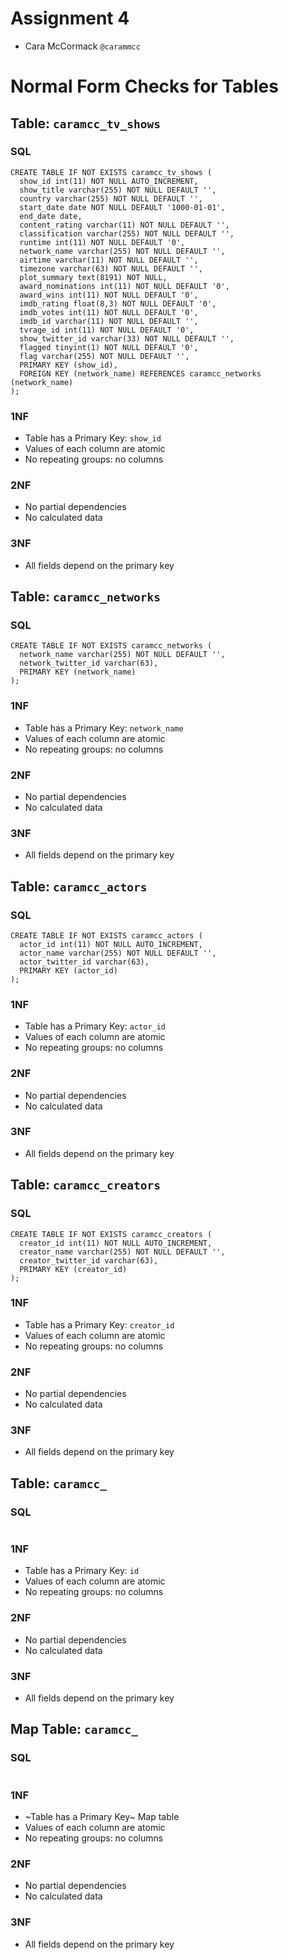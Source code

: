 # Assignment 4
- Cara McCormack `@carammcc`


# Normal Form Checks for Tables

## Table: `caramcc_tv_shows`

### SQL

```
CREATE TABLE IF NOT EXISTS caramcc_tv_shows (
  show_id int(11) NOT NULL AUTO_INCREMENT,
  show_title varchar(255) NOT NULL DEFAULT '',
  country varchar(255) NOT NULL DEFAULT '',
  start_date date NOT NULL DEFAULT '1000-01-01',
  end_date date,
  content_rating varchar(11) NOT NULL DEFAULT '',
  classification varchar(255) NOT NULL DEFAULT '',
  runtime int(11) NOT NULL DEFAULT '0',
  network_name varchar(255) NOT NULL DEFAULT '',
  airtime varchar(11) NOT NULL DEFAULT '',
  timezone varchar(63) NOT NULL DEFAULT '',
  plot_summary text(8191) NOT NULL,
  award_nominations int(11) NOT NULL DEFAULT '0',
  award_wins int(11) NOT NULL DEFAULT '0',
  imdb_rating float(8,3) NOT NULL DEFAULT '0',
  imdb_votes int(11) NOT NULL DEFAULT '0',
  imdb_id varchar(11) NOT NULL DEFAULT '',
  tvrage_id int(11) NOT NULL DEFAULT '0',
  show_twitter_id varchar(33) NOT NULL DEFAULT '',
  flagged tinyint(1) NOT NULL DEFAULT '0',
  flag varchar(255) NOT NULL DEFAULT '',
  PRIMARY KEY (show_id),
  FOREIGN KEY (network_name) REFERENCES caramcc_networks (network_name)
);
```

### 1NF

 - Table has a Primary Key: `show_id`
 - Values of each column are atomic
 - No repeating groups: no columns

### 2NF

 - No partial dependencies
 - No calculated data

### 3NF

 - All fields depend on the primary key


## Table: `caramcc_networks`

### SQL

```
CREATE TABLE IF NOT EXISTS caramcc_networks (
  network_name varchar(255) NOT NULL DEFAULT '',
  network_twitter_id varchar(63),
  PRIMARY KEY (network_name)
);
```

### 1NF

 - Table has a Primary Key: `network_name`
 - Values of each column are atomic
 - No repeating groups: no columns

### 2NF

 - No partial dependencies
 - No calculated data

### 3NF

 - All fields depend on the primary key




## Table: `caramcc_actors`

### SQL

```
CREATE TABLE IF NOT EXISTS caramcc_actors (
  actor_id int(11) NOT NULL AUTO_INCREMENT,
  actor_name varchar(255) NOT NULL DEFAULT '',
  actor_twitter_id varchar(63),
  PRIMARY KEY (actor_id)
);
```

### 1NF

 - Table has a Primary Key: `actor_id`
 - Values of each column are atomic
 - No repeating groups: no columns

### 2NF

 - No partial dependencies
 - No calculated data

### 3NF

 - All fields depend on the primary key




## Table: `caramcc_creators`

### SQL

```
CREATE TABLE IF NOT EXISTS caramcc_creators (
  creator_id int(11) NOT NULL AUTO_INCREMENT,
  creator_name varchar(255) NOT NULL DEFAULT '',
  creator_twitter_id varchar(63),
  PRIMARY KEY (creator_id)
);
```

### 1NF

 - Table has a Primary Key: `creator_id`
 - Values of each column are atomic
 - No repeating groups: no columns

### 2NF

 - No partial dependencies
 - No calculated data

### 3NF

 - All fields depend on the primary key




## Table: `caramcc_`

### SQL

```
```

### 1NF

 - Table has a Primary Key: `id`
 - Values of each column are atomic
 - No repeating groups: no columns

### 2NF

 - No partial dependencies
 - No calculated data

### 3NF

 - All fields depend on the primary key


## Map Table: `caramcc_`

### SQL

```
```

### 1NF

 - ~Table has a Primary Key~ Map table
 - Values of each column are atomic
 - No repeating groups: no columns

### 2NF

 - No partial dependencies
 - No calculated data

### 3NF

 - All fields depend on the primary key
